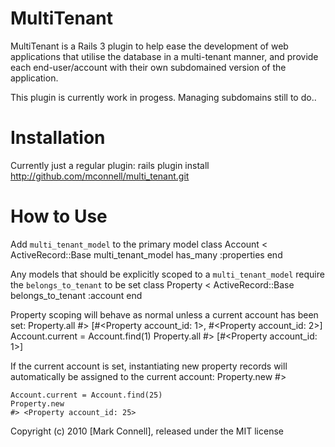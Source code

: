# MultiTenant

MultiTenant is a Rails 3 plugin to help ease the development of web applications
that utilise the database in a multi-tenant manner, and provide each end-user/account
with their own subdomained version of the application.

This plugin is currently work in progess. Managing subdomains still to do..

# Installation
Currently just a regular plugin:
    rails plugin install http://github.com/mconnell/multi_tenant.git

# How to Use
Add `multi_tenant_model` to the primary model
    class Account < ActiveRecord::Base
      multi_tenant_model
      has_many :properties
    end

Any models that should be explicitly scoped to a `multi_tenant_model` require the `belongs_to_tenant` to be set
    class Property < ActiveRecord::Base
      belongs_to_tenant :account
    end

Property scoping will behave as normal unless a current account has been set:
    Property.all
    #> [#<Property account_id: 1>, #<Property account_id: 2>]
    Account.current = Account.find(1)
    Property.all
    #> [#<Property account_id: 1>]

If the current account is set, instantiating new property records will automatically be assigned to the current account:
    Property.new
    #> <Property account_id: nil>
    
    Account.current = Account.find(25)
    Property.new
    #> <Property account_id: 25>

Copyright (c) 2010 [Mark Connell], released under the MIT license
